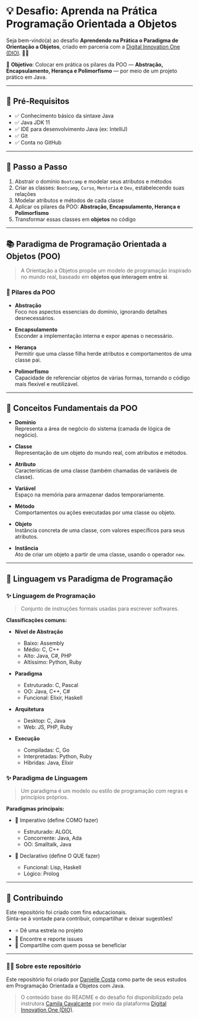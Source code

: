# 💡 Desafio: Aprenda na Prática Programação Orientada a Objetos

Seja bem-vindo(a) ao desafio **Aprendendo na Prática o Paradigma de Orientação a Objetos**, criado em parceria com a [Digital Innovation One (DIO)](https://web.digitalinnovation.one/). 💛🧡

🎯 **Objetivo**: Colocar em prática os pilares da POO — **Abstração, Encapsulamento, Herança e Polimorfismo** — por meio de um projeto prático em Java.

---

## 🛑 Pré-Requisitos

- ✅ Conhecimento básico da sintaxe Java
- ✅ Java JDK 11
- ✅ IDE para desenvolvimento Java (ex: IntelliJ)
- ✅ Git
- ✅ Conta no GitHub

---

## 👣 Passo a Passo

1. Abstrair o domínio `Bootcamp` e modelar seus atributos e métodos
2. Criar as classes: `Bootcamp`, `Curso`, `Mentoria` e `Dev`, estabelecendo suas relações
3. Modelar atributos e métodos de cada classe
4. Aplicar os pilares da POO: **Abstração, Encapsulamento, Herança e Polimorfismo**
5. Transformar essas classes em **objetos** no código

---

## 📚 Paradigma de Programação Orientada a Objetos (POO)

> A Orientação a Objetos propõe um modelo de programação inspirado no mundo real, baseado em **objetos que interagem entre si**.

### 🔸 Pilares da POO

- **Abstração**  
  Foco nos aspectos essenciais do domínio, ignorando detalhes desnecessários.

- **Encapsulamento**  
  Esconder a implementação interna e expor apenas o necessário.

- **Herança**  
  Permitir que uma classe filha herde atributos e comportamentos de uma classe pai.

- **Polimorfismo**  
  Capacidade de referenciar objetos de várias formas, tornando o código mais flexível e reutilizável.

---

## 📌 Conceitos Fundamentais da POO

- **Domínio**  
  Representa a área de negócio do sistema (camada de lógica de negócio).

- **Classe**  
  Representação de um objeto do mundo real, com atributos e métodos.

- **Atributo**  
  Características de uma classe (também chamadas de variáveis de classe).

- **Variável**  
  Espaço na memória para armazenar dados temporariamente.

- **Método**  
  Comportamentos ou ações executadas por uma classe ou objeto.

- **Objeto**  
  Instância concreta de uma classe, com valores específicos para seus atributos.

- **Instância**  
  Ato de criar um objeto a partir de uma classe, usando o operador `new`.

---

## 🧮 Linguagem vs Paradigma de Programação

### ✨ Linguagem de Programação

> Conjunto de instruções formais usadas para escrever softwares.

**Classificações comuns:**

- **Nível de Abstração**
    - Baixo: Assembly
    - Médio: C, C++
    - Alto: Java, C#, PHP
    - Altíssimo: Python, Ruby

- **Paradigma**
    - Estruturado: C, Pascal
    - OO: Java, C++, C#
    - Funcional: Elixir, Haskell

- **Arquitetura**
    - Desktop: C, Java
    - Web: JS, PHP, Ruby

- **Execução**
    - Compiladas: C, Go
    - Interpretadas: Python, Ruby
    - Híbridas: Java, Elixir

### ✨ Paradigma de Linguagem

> Um paradigma é um modelo ou estilo de programação com regras e princípios próprios.

**Paradigmas principais:**

- 🔸 Imperativo (define COMO fazer)
    - Estruturado: ALGOL
    - Concorrente: Java, Ada
    - OO: Smalltalk, Java

- 🔹 Declarativo (define O QUE fazer)
    - Funcional: Lisp, Haskell
    - Lógico: Prolog

---

## 🤝 Contribuindo

Este repositório foi criado com fins educacionais.  
Sinta-se à vontade para contribuir, compartilhar e deixar sugestões!

- ⭐️ Dê uma estrela no projeto
- 🐛 Encontre e reporte issues
- 🔗 Compartilhe com quem possa se beneficiar

---

### 🧑‍💻 Sobre este repositório

Este repositório foi criado por [Danielle Costa](https://www.linkedin.com/in/daniellecostadev/) como parte de seus estudos em Programação Orientada a Objetos com Java.

> O conteúdo base do README e do desafio foi disponibilizado pela instrutora [Camila Cavalcante](https://www.linkedin.com/in/cami-la/) por meio da plataforma [Digital Innovation One (DIO)](https://web.digitalinnovation.one/).
